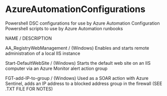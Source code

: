 # AzureAutomationConfigurations
Powershell DSC configurations for use by Azure Automation Configuration
Powershell scripts to use by Azure Automation runbooks

NAME / DESCRIPTION

AA_RegistryWebManagement / (Windows) Enables and starts remote administration of a local IIS instance

Start-DefaultWebSite / (Windows) Starts the default web site on an IIS computer via an Azure Monitor alert action group

FGT-add-IP-to-group / (Windows) Used as a SOAR action with Azure Sentinel, adds an IP address to a blocked address group in the firewall (SEE .TXT FILE FOR NOTES)

